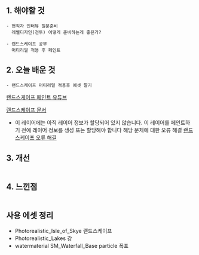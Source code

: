 ## 1. 해야할 것
```
- 현직자 인터뷰 질문준비
  레벨디자인(전투) 어떻게 준비하는게 좋은가?

- 랜드스케이프 공부
  머티리얼 적용 후 페인트
```

## 2. 오늘 배운 것
```
- 랜드스케이프 머티리얼 적용후 에셋 깔기
```

[랜드스케이프 페인트 유튜브](https://youtu.be/qNGg1NmRsZc?si=atdAeiySLUXTGFza)

[랜드스케이프 문서](https://docs.unrealengine.com/4.27/ko/BuildingWorlds/Landscape/Editing/PaintMode/)

- 이 레이어에는 아직 레이어 정보가 할당되어 있지 않습니다. 이 레이어를 페인트하기 전에 레이어 정보를 생성 또는 할당해야 합니다
  해당 문제에 대한 오류 해결
[랜드스케이프 오류 해결](https://docs.unrealengine.com/4.26/ko/BuildingWorlds/Landscape/QuickStart/5/)

## 3. 개선
```

```

## 4. 느낀점
```

```

## 사용 에셋 정리
- Photorealistic_Isle_of_Skye
  랜드스케이프
- Photorealistic_Lakes
  강
- watermaterial
  SM_Waterfall_Base
  particle
  폭포
